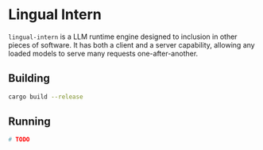 
# Lingual Intern

`lingual-intern` is a LLM runtime engine designed to inclusion in other
pieces of software. It has both a client and a server capability,
allowing any loaded models to serve many requests one-after-another.


## Building

```bash
cargo build --release
```

## Running

```bash
# TODO
```
